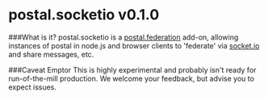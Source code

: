 # postal.socketio v0.1.0

###What is it?
postal.socketio is a [postal.federation](https://github.com/postaljs/postal.federation) add-on, allowing instances of postal in node.js and browser clients to 'federate' via [socket.io](http://socket.io/) and share messages, etc.

###Caveat Emptor
This is highly experimental and probably isn't ready for run-of-the-mill production. We welcome your feedback, but advise you to expect issues.
